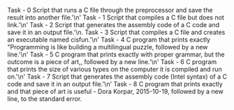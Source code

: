 Task - 0 Script that runs a C file through the preprocessor and save the result into another file.'\n'
Task - 1 Script that compiles a C file but does not link.'\n'
Task - 2 Script that generates the assembly code of a C code and save it in an output file.'\n.
Task - 3 Script that compiles a C file and creates an executable named cisfun.'\n'
Task - 4 C program that prints exactly "Programming is like building a multilingual puzzle, followed by a new line.'\n'
Task - 5 C program that prints exactly with proper grammar, but the outcome is a piece of art,, followed by a new line.'\n'
Task - 6 C program that prints the size of various types on the computer it is compiled and run on.'\n'
Task - 7 Script that generates the assembly code (Intel syntax) of a C code and save it in an output file.'\n'
Task - 8 C program that prints exactly and that piece of art is useful - Dora Korpar, 2015-10-19, followed by a new line, to the standard error.
